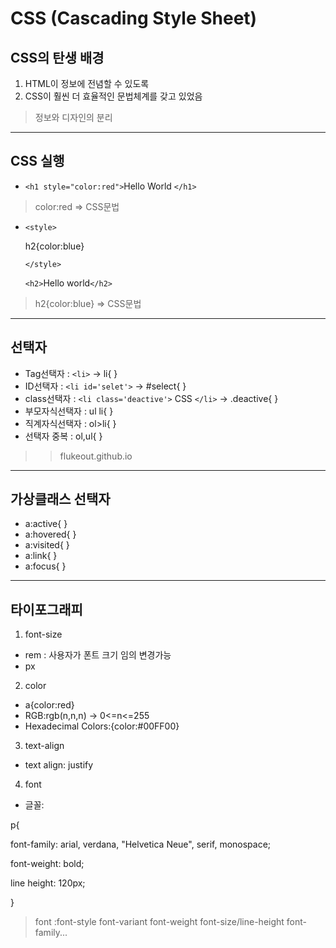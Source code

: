 # CSS (Cascading Style Sheet)
## CSS의 탄생 배경
1. HTML이 정보에 전념할 수 있도록
2. CSS이 훨씬 더 효율적인 문법체계를 갖고 있었음
> 정보와 디자인의 분리
---
## CSS 실행
- `<h1 style="color:red">`Hello World
`</h1>`
> color:red => CSS문법

- `<style>`

  h2{color:blue}

  `</style>`

  `<h2>`Hello world`</h2>`
> h2{color:blue} => CSS문법
---
## 선택자
- Tag선택자 : `<li>` -> li{ }
- ID선택자 : `<li id='selet'>` -> #select{ }
- class선택자 : `<li class='deactive'>` CSS `</li>` -> .deactive{ }
- 부모자식선택자 : ul li{ }
- 직계자식선택자 : ol>li{ }
- 선택자 중복 : ol,ul{ }

>> flukeout.github.io
---
## 가상클래스 선택자
- a:active{ }
- a:hovered{ }
- a:visited{ }
- a:link{ }
- a:focus{ }
---
## 타이포그래피
1. font-size
- rem : 사용자가 폰트 크기 임의 변경가능
- px
2. color
- a{color:red}
- RGB:rgb(n,n,n) -> 0<=n<=255
- Hexadecimal Colors:{color:#00FF00}
3. text-align
- text align: justify
4. font
- 글꼴: 

p{

font-family: arial, verdana, "Helvetica Neue", serif,  monospace;

font-weight: bold;

line height: 120px;

}
> font :font-style font-variant font-weight font-size/line-height font-family...













